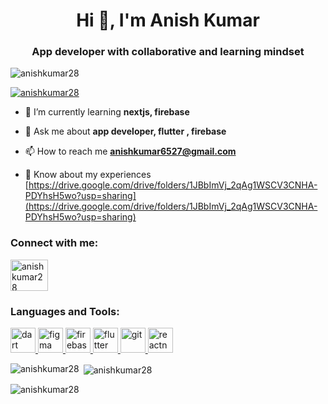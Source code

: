 <h1 align="center">Hi 👋, I'm Anish Kumar</h1>
<h3 align="center">App developer with collaborative and learning mindset</h3>

<p align="left"> <img src="https://komarev.com/ghpvc/?username=anishkumar28&label=Profile%20views&color=0e75b6&style=flat" alt="anishkumar28" /> </p>

<p align="left"> <a href="https://github.com/ryo-ma/github-profile-trophy"><img src="https://github-profile-trophy.vercel.app/?username=anishkumar28" alt="anishkumar28" /></a> </p>

- 🌱 I’m currently learning **nextjs, firebase**

- 💬 Ask me about **app developer, flutter , firebase**

- 📫 How to reach me **anishkumar6527@gmail.com**

- 📄 Know about my experiences [https://drive.google.com/drive/folders/1JBbImVj_2qAg1WSCV3CNHA-PDYhsH5wo?usp=sharing](https://drive.google.com/drive/folders/1JBbImVj_2qAg1WSCV3CNHA-PDYhsH5wo?usp=sharing)

<h3 align="left">Connect with me:</h3>
<p align="left">
<a href="https://linkedin.com/in/anishkumar28" target="blank"><img align="center" src="https://www.svgrepo.com/show/81143/linkedin.svg" alt="anishkumar28" height="50" width="60" /></a>
</p>

<h3 align="left">Languages and Tools:</h3>
<p align="left"> <a href="https://dart.dev" target="_blank" rel="noreferrer"> <img src="https://www.vectorlogo.zone/logos/dartlang/dartlang-icon.svg" alt="dart" width="40" height="40"/> </a> <a href="https://www.figma.com/" target="_blank" rel="noreferrer"> <img src="https://www.vectorlogo.zone/logos/figma/figma-icon.svg" alt="figma" width="40" height="40"/> </a> <a href="https://firebase.google.com/" target="_blank" rel="noreferrer"> <img src="https://www.vectorlogo.zone/logos/firebase/firebase-icon.svg" alt="firebase" width="40" height="40"/> </a> <a href="https://flutter.dev" target="_blank" rel="noreferrer"> <img src="https://www.vectorlogo.zone/logos/flutterio/flutterio-icon.svg" alt="flutter" width="40" height="40"/> </a> <a href="https://git-scm.com/" target="_blank" rel="noreferrer"> <img src="https://www.vectorlogo.zone/logos/git-scm/git-scm-icon.svg" alt="git" width="40" height="40"/> </a> <a href="https://reactnative.dev/" target="_blank" rel="noreferrer"> <img src="https://reactnative.dev/img/header_logo.svg" alt="reactnative" width="40" height="40"/> </a> </p>

<p><img align="left" src="https://github-readme-stats.vercel.app/api/top-langs?username=anishkumar28&show_icons=true&locale=en&layout=compact" alt="anishkumar28" /></p>

<p>&nbsp;<img align="center" src="https://github-readme-stats.vercel.app/api?username=anishkumar28&show_icons=true&locale=en" alt="anishkumar28" /></p>

<p><img align="center" src="https://github-readme-streak-stats.herokuapp.com/?user=anishkumar28&" alt="anishkumar28" /></p>
